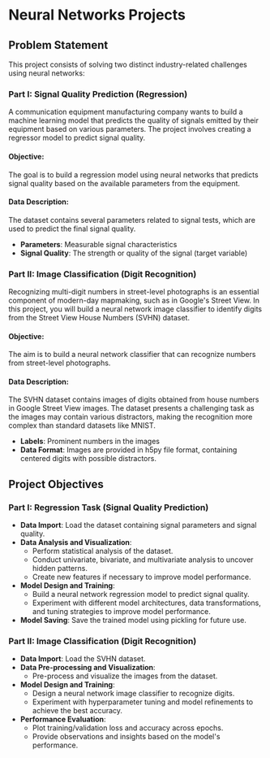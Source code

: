 # Neural Networks Projects

## Problem Statement

This project consists of solving two distinct industry-related challenges using neural networks:

### Part I: Signal Quality Prediction (Regression)
A communication equipment manufacturing company wants to build a machine learning model that predicts the quality of signals emitted by their equipment based on various parameters. The project involves creating a regressor model to predict signal quality.

#### **Objective**:
The goal is to build a regression model using neural networks that predicts signal quality based on the available parameters from the equipment.

#### **Data Description**:
The dataset contains several parameters related to signal tests, which are used to predict the final signal quality.

- **Parameters**: Measurable signal characteristics
- **Signal Quality**: The strength or quality of the signal (target variable)

### Part II: Image Classification (Digit Recognition)
Recognizing multi-digit numbers in street-level photographs is an essential component of modern-day mapmaking, such as in Google's Street View. In this project, you will build a neural network image classifier to identify digits from the Street View House Numbers (SVHN) dataset.

#### **Objective**:
The aim is to build a neural network classifier that can recognize numbers from street-level photographs.

#### **Data Description**:
The SVHN dataset contains images of digits obtained from house numbers in Google Street View images. The dataset presents a challenging task as the images may contain various distractors, making the recognition more complex than standard datasets like MNIST.

- **Labels**: Prominent numbers in the images
- **Data Format**: Images are provided in h5py file format, containing centered digits with possible distractors.

## Project Objectives

### Part I: Regression Task (Signal Quality Prediction)
- **Data Import**: Load the dataset containing signal parameters and signal quality.
- **Data Analysis and Visualization**:
  - Perform statistical analysis of the dataset.
  - Conduct univariate, bivariate, and multivariate analysis to uncover hidden patterns.
  - Create new features if necessary to improve model performance.
- **Model Design and Training**:
  - Build a neural network regression model to predict signal quality.
  - Experiment with different model architectures, data transformations, and tuning strategies to improve model performance.
- **Model Saving**: Save the trained model using pickling for future use.

### Part II: Image Classification (Digit Recognition)
- **Data Import**: Load the SVHN dataset.
- **Data Pre-processing and Visualization**:
  - Pre-process and visualize the images from the dataset.
- **Model Design and Training**:
  - Design a neural network image classifier to recognize digits.
  - Experiment with hyperparameter tuning and model refinements to achieve the best accuracy.
- **Performance Evaluation**:
  - Plot training/validation loss and accuracy across epochs.
  - Provide observations and insights based on the model's performance.


